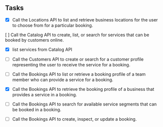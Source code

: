 ## Tasks

- [x] Call the Locations API to list and retrieve business locations for the user to choose from for a particular booking.

[ ] Call the Catalog API to create, list, or search for services that can be booked by customers online.
- [x] list services from Catalog API 

- [ ] Call the Customers API to create or search for a customer profile representing the user to receive the service for a booking.

- [ ] Call the Bookings API to list or retrieve a booking profile of a team member who can provide a service for a booking.

- [x] Call the Bookings API to retrieve the booking profile of a business that provides a service in a booking.

- [ ] Call the Bookings API to search for available service segments that can be booked in a booking.

- [ ] Call the Bookings API to create, inspect, or update a booking.

